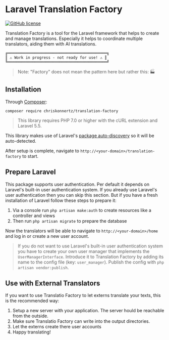 # Laravel Translation Factory

[![GitHub license](https://img.shields.io/badge/license-MIT-blue.svg)](https://raw.githubusercontent.com/chriskonnertz/translation-factory/master/LICENSE)

Translation Factory is a tool for the Laravel framework that helps to create and manage translations.
Especially it helps to coordinate multiple translators, aiding them with AI translations.

```
╔════════════════════════════════════════════╗
║ ⚠ Work in progress - not ready for use! ⚠ ║
╚════════════════════════════════════════════╝
```

> Note: "Factory" does not mean the pattern here but rather this: 🏭

## Installation

Through [Composer](https://getcomposer.org/):

```
composer require chriskonnertz/translation-factory
```

> This library requires PHP 7.0 or higher with the cURL extension and Laravel 5.5.

This library makes use of Laravel's 
[package auto-discovery](https://medium.com/@taylorotwell/package-auto-discovery-in-laravel-5-5-ea9e3ab20518)
 so it will be auto-detected.
 
After setup is complete, navigate to `http://<your-domain>/translation-factory` to start.

## Prepare Laravel

This package supports user authentication. Per default it depends on Laravel's built-in user authentication system.
If you already use Laravel's user authentication then you can skip this section. 
But if you have a fresh installation of Laravel follow these steps to prepare it:

1. Via a console run `php artisan make:auth` to create resources like a controller and views
2. Then run `php artisan migrate` to prepare the database

Now the translators will be able to navigate to `http://<your-domain>/home` and log in or create a new user account.

> If you do not want to use Laravel's built-in user authentication system you have to create your own user manager 
that implements the `UserManagerInterface`. Introduce it to Translation Factory by adding its name to the config file
(key: `user_manager`). Publish the config with `php artisan vendor:publish`.

## Use with External Translators

If you want to use Translatio Factory to let externs translate your texts, this is the recommended way:

1. Setup a new server with your application. The server hould be reachable from the outside.
2. Make sure Translatio Factory can write into the output directories.
3. Let the externs create there user accounts
4. Happy translating!
